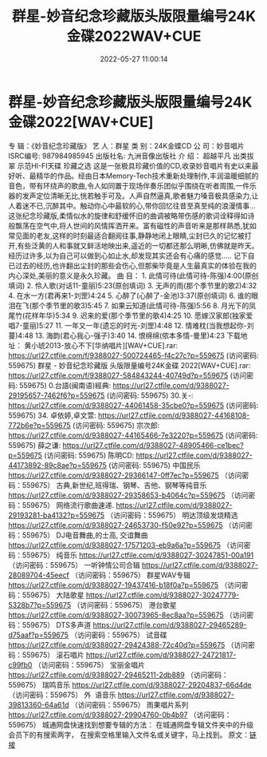 ﻿---
title: 群星-妙音纪念珍藏版头版限量编号24K金碟2022WAV+CUE
date: 2022-05-27 11:00:14
categories: 试音碟、非卖品、发烧碟
tags: 华语中文
---
# 群星-妙音纪念珍藏版头版限量编号24K金碟2022[WAV+CUE]

专 辑：《妙音纪念珍藏版》
艺 人：群星
类 别：24K金蝶CD
公 司：妙音唱片
ISRC编号:
987984985945
出版社名: 九洲音像出版社
介 绍：
超越平凡 出类拔翠 示范HI-FI天碟
珍藏之选
这是一张极具珍藏价值的CD,收录妙音唱片有史以来最好听、最精华的作品。经由日本Memory-Tech技术重新处理制作,丰润温暖细腻的音色，带有环绕声的歌曲,令人如同置于现场伴奏乐团似乎围绕在听者周围,一件乐器的发声定位清晰无比,恍若触手可及。人声自然逼真,歌者魅力嗓音极具感染力,让人着迷不已,沉醉其中。触动你心中最软的心,带你回忆往昔至真至纯的浪漫情事…
这张纪念珍藏版,柔情似水的旋律和舒缓怀旧的曲调被略带伤感的歌词诠释得如诗般飘荡在空气中,将人世间的风情挥洒开来。富有磁性的声音听来是那样熟悉,犹如常见面的老友,这样的时刻最适合翻阅往事,静静地闭上眼睛,尘封已久的记忆被打开,有些泛黄的人和事就又鲜活地映出来,遥近的一切都还那么明晰,仿佛就是昨天。
经历过许多,以为自己可以做到心如止水,却发现其实还会有心痛的感觉.....
记下自已过去的经历,也许翻出尘封的那些会伤心,但那柴毕竟是人生最真实的体验在我的内心深处,美丽的意义是永久珍藏。
曲
目：
1.
此情可待(此情可待-陈强)4:00(原创填词)
2.
伶人歌(对话11-童丽)5:23(原创填词)
3.
无声的雨(那个季节里的歌2)4:32
4.
在水一方(君再来1-刘罡)4:24
5.
心醉了(心醉了-金池)3:37(原创填词)
6.
谁的眼泪在飞(那个季节里的歌3)5:45
7.
如果云知道(此情可待-陈强)5:56
8.
月光下的凤尾竹(花样年华)5:34
9.
迟来的爱(那个季节里的歌4)4:25
10.
愿嫁汉家郎(独家爱唱7-童丽)5:27
11.
一年又一年(遗忘的时光-刘罡)4:48
12.
情难枕(当我想起你-刘蔓)4:48
13.
海韵(君心我心-强子)3:40
14.
恨绵绵(侬本多情-曼里)4:23
下载地址：
黄小琥2013-放心不下[华纳唱片][WAV+CUE].rar: https://url27.ctfile.com/f/9388027-500724465-f4c27c?p=559675
(访问密码: 559675)
群星 - 妙音纪念珍藏版 头版限量编号24K金碟 2022[WAV+CUE].rar: https://url27.ctfile.com/f/9388027-584843244-40749d?p=559675
(访问密码: 559675)
0.台語(闽南语)經典: https://url27.ctfile.com/d/9388027-29195657-7462f6?p=559675
(访问密码: 559675)
30.关-: https://url27.ctfile.com/d/9388027-44061458-35cbe0?p=559675
(访问密码: 559675)
34. 卓依婷,卓文萱: https://url27.ctfile.com/d/9388027-44168108-772b6e?p=559675
(访问密码: 559675)
宗次郎: https://url27.ctfile.com/d/9388027-44165466-7e3220?p=559675
(访问密码: 559675)
薛之谦: https://url27.ctfile.com/d/9388027-48905466-ce1bec?p=559675
(访问密码: 559675)
陈明CD: https://url27.ctfile.com/d/9388027-44173892-89c8ae?p=559675
(访问密码: 559675)
中国民乐
https://url27.ctfile.com/d/9388027-29366147-0ff7ec?p=559675
（访问密码：559675）
古典,新世纪,班得瑞、钢琴、吉他、钢琴等纯音乐
https://url27.ctfile.com/d/9388027-29358653-b4064c?p=559675
（访问密码：559675）
网络流行歌曲速递.
https://url27.ctfile.com/d/9388027-29193281-ba4132?p=559675
（访问密码：559675）
明达顶级发烧精选
https://url27.ctfile.com/d/9388027-24653730-f50e92?p=559675
（访问密码：559675）
DJ电音舞曲,的士高, 交谊舞曲
https://url27.ctfile.com/d/9388027-17571203-eb9a6a?p=559675
（访问密码：559675）
纯音乐
https://url27.ctfile.com/d/9388027-30247851-00a191
（访问密码：559675）
一听钟情公司合辑
https://url27.ctfile.com/d/9388027-28089704-45eecf
（访问密码：559675）
群星WAV专辑
https://url27.ctfile.com/d/9388027-19437416-b18f0a?p=559675
（访问密码：559675）
大陆歌星
https://url27.ctfile.com/d/9388027-30247779-5328b7?p=559675
（访问密码：559675）
港台歌星
https://url27.ctfile.com/d/9388027-30073965-8ec8aa?p=559675
（访问密码：559675）
DTS多声道
https://url27.ctfile.com/d/9388027-29465289-d75aaf?p=559675
（访问密码：559675）
试音碟
https://url27.ctfile.com/d/9388027-29424388-72c40d?p=559675
（访问密码：559675）
滚石唱片
https://url27.ctfile.com/d/9388027-24721817-c99fb0
（访问密码：559675）
宝丽金唱片
https://url27.ctfile.com/d/9388027-29465211-2db889
（访问密码：559675）
瑞鸣音乐
https://url27.ctfile.com/d/9388027-29204837-66d4de
（访问密码：559675）
外  语音乐
https://url27.ctfile.com/d/9388027-39813360-64a61d
（访问密码：559675）
雨果唱片系列
https://url27.ctfile.com/d/9388027-29904760-0b4b97
（访问密码：559675）
城通网盘快速找到想要专辑的方法：
在城通网盘专辑文件夹中的升级会员下的有搜索两字，
在搜索空格里输入文件名或关键字，马上找到。
原文：[链接](https://blog.sina.com.cn/s/blog_1647c7e7601030xgr.html)